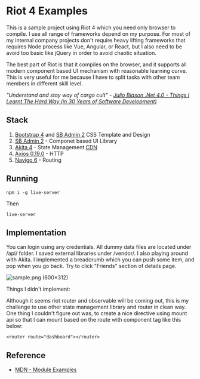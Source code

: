 # Riot 4 Examples

This is a sample project using Riot 4 which you need only browser to compile.
I use all range of frameworks depend on my purpose. 
For most of my internal company projects don't require heavy lifting frameworks that requires
Node process like Vue, Angular, or React, but I also need to be avoid too basic like jQuery
in order to avoid chaotic situation.

The best part of Riot is that it compiles on the browser, and it supports all modern 
component based UI mechanism with reasonable learning curve. This is very useful for me because
I have to split tasks with other team members in different skill level.

*"Understand and stay way of cargo cult" - [Julio Biason .Net 4.0 - Things I Learnt The Hard Way (in 30 Years of Software Development)](https://blog.juliobiason.net/thoughts/things-i-learnt-the-hard-way/)*

## Stack 

1. [Bootstrap 4](https://getbootstrap.com/docs/4.0/getting-started/introduction/) and [SB Admin 2](https://startbootstrap.com/themes/sb-admin-2/) CSS Template and Design
2. [SB Admin 2](https://startbootstrap.com/themes/sb-admin-2/) - Componet based UI Library
3. [Akita 4](https://netbasal.gitbook.io/akita/) - State Management [CDN](https://www.pika.dev/packages/@datorama/akita)
4. [Axios 0.19.0](https://github.com/axios/axios) - HTTP
5. [Navigo 6](https://github.com/krasimir/navigo) - Routing

## Running

```
npm i -g live-server
```

Then

```
live-server
```

## Implementation

You can login using any credentials. All dummy data files are located under /api/ folder.
I saved external libraries under /vendor/. I also playing around with Akita. I implemented a breadcrumb which you can push some item, and pop
when you go back. Try to click "Friends" section of details page.

![sample.png (600×312)](https://raw.githubusercontent.com/kiichi/riotjs4-examples/master/screenshot/sample.png)

Things I didn't implement:

Although it seems riot router and observable
will be coming out, this is my challenge to use other state management library and
router in clean way. One thing I couldn't figure out was, to create a nice directive 
using mount api so that I can mount based on the route with component tag like this below:
```
<router route="dashboard"></router>
```



## Reference

- [MDN - Module Examples](https://github.com/mdn/js-examples/)
